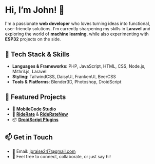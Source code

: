 #  Hi, I’m John! 👋

I'm a passionate **web developer** who loves turning ideas into functional, user-friendly solutions. I'm currently sharpening my skills in **Laravel** and exploring the world of **machine learning**, while also experimenting with **ESP32** projects on the side.

## 🚀 Tech Stack & Skills

- **Languages & Frameworks**: PHP, JavaScript, HTML, CSS, Node.js, Mithril.js, Laravel  
- **Styling**: TailwindCSS, DaisyUI, FrankenUI, BeerCSS  
- **Tools & Platforms**: Blender3D, Photoshop, DroidScript

## 🌟 Featured Projects

- 🔧 **[MobileCode Studio](https://apkpure.com/mobilecode-studio/com.distino.mobilecodestudio)**
- 🚗 **[RideRate](https://github.com/JohnPraise247/RideRate)** & **[RideRateNew](https://github.com/JohnPraise247/RideRateNew)**
- 📦 **[DroidScript Plugins](https://ds.justplayer.de/user/552)**
  
## 📫 Get in Touch

- 📧 Email: [jpraise247@gmail.com](mailto:jpraise247@gmail.com)   
- 💬 Feel free to connect, collaborate, or just say hi!

